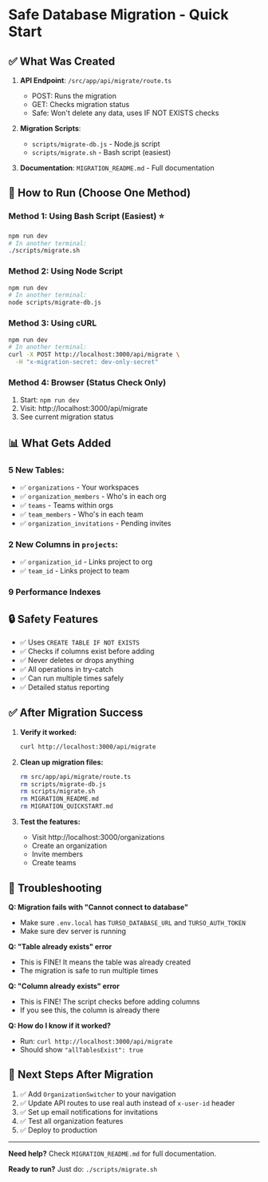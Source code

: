 # Safe Database Migration - Quick Start

## ✅ What Was Created

1. **API Endpoint**: `/src/app/api/migrate/route.ts`
   - POST: Runs the migration
   - GET: Checks migration status
   - Safe: Won't delete any data, uses IF NOT EXISTS checks

2. **Migration Scripts**:
   - `scripts/migrate-db.js` - Node.js script
   - `scripts/migrate.sh` - Bash script (easiest)

3. **Documentation**: `MIGRATION_README.md` - Full documentation

## 🚀 How to Run (Choose One Method)

### Method 1: Using Bash Script (Easiest) ⭐

```bash
npm run dev
# In another terminal:
./scripts/migrate.sh
```

### Method 2: Using Node Script

```bash
npm run dev
# In another terminal:
node scripts/migrate-db.js
```

### Method 3: Using cURL

```bash
npm run dev
# In another terminal:
curl -X POST http://localhost:3000/api/migrate \
  -H "x-migration-secret: dev-only-secret"
```

### Method 4: Browser (Status Check Only)

1. Start: `npm run dev`
2. Visit: http://localhost:3000/api/migrate
3. See current migration status

## 📊 What Gets Added

### 5 New Tables:
- ✅ `organizations` - Your workspaces
- ✅ `organization_members` - Who's in each org
- ✅ `teams` - Teams within orgs
- ✅ `team_members` - Who's in each team
- ✅ `organization_invitations` - Pending invites

### 2 New Columns in `projects`:
- ✅ `organization_id` - Links project to org
- ✅ `team_id` - Links project to team

### 9 Performance Indexes

## 🔒 Safety Features

- ✅ Uses `CREATE TABLE IF NOT EXISTS`
- ✅ Checks if columns exist before adding
- ✅ Never deletes or drops anything
- ✅ All operations in try-catch
- ✅ Can run multiple times safely
- ✅ Detailed status reporting

## ✅ After Migration Success

1. **Verify it worked:**
   ```bash
   curl http://localhost:3000/api/migrate
   ```

2. **Clean up migration files:**
   ```bash
   rm src/app/api/migrate/route.ts
   rm scripts/migrate-db.js
   rm scripts/migrate.sh
   rm MIGRATION_README.md
   rm MIGRATION_QUICKSTART.md
   ```

3. **Test the features:**
   - Visit http://localhost:3000/organizations
   - Create an organization
   - Invite members
   - Create teams

## 🐛 Troubleshooting

**Q: Migration fails with "Cannot connect to database"**
- Make sure `.env.local` has `TURSO_DATABASE_URL` and `TURSO_AUTH_TOKEN`
- Make sure dev server is running

**Q: "Table already exists" error**
- This is FINE! It means the table was already created
- The migration is safe to run multiple times

**Q: "Column already exists" error**
- This is FINE! The script checks before adding columns
- If you see this, the column is already there

**Q: How do I know if it worked?**
- Run: `curl http://localhost:3000/api/migrate`
- Should show `"allTablesExist": true`

## 📝 Next Steps After Migration

1. ✅ Add `OrganizationSwitcher` to your navigation
2. ✅ Update API routes to use real auth instead of `x-user-id` header
3. ✅ Set up email notifications for invitations
4. ✅ Test all organization features
5. ✅ Deploy to production

---

**Need help?** Check `MIGRATION_README.md` for full documentation.

**Ready to run?** Just do: `./scripts/migrate.sh`
